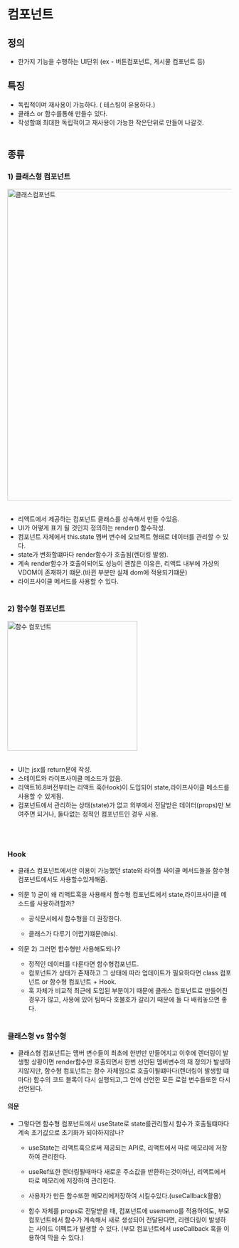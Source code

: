 # 컴포넌트
## 정의
- 한가지 기능을 수행하는 UI단위 (ex - 버튼컴포넌트, 게시물 컴포넌트 등)

## 특징 
- 독립적이며 재사용이 가능하다. ( 테스팅이 유용하다.)
- 클래스 or 함수를통해 만들수 있다.
- 작성할떄 최대한 독립적이고 재사용이 가능한 작은단위로 만들어 나갈것.
  <br></br>

## 종류
### 1) 클래스형 컴포넌트

   <img width="700" alt="클래스컴포넌트" src="https://user-images.githubusercontent.com/58588011/119258588-4bf2e500-bc05-11eb-85c0-4cc66fb2dce0.png">
    <br></br>
    
   - 리액트에서 제공하는 컴포넌트 클래스를 상속해서 만들 수있음. 
   - UI가 어떻게 표기 될 것인지 정의하는 render() 함수작성.
   - 컴포넌트 자체에서 this.state 멤버 변수에 오브젝트 형태로 데이터를 관리할 수 있다.
   - state가 변화할떄마다 render함수가 호출됨(렌더링 발생).
   - 계속 render함수가 호출이되어도 성능이 괜찮은 이유은, 리액트 내부에 가상의 VDOM이 존재하기 떄문.(바뀐 부분만 실제 dom에 적용되기떄문)
   - 라이프사이클 메서드를 사용할 수 있다.
    <br></br>

  ### 2) 함수형 컴포넌트

   <img width="292" alt="함수 컴포넌트" src="https://user-images.githubusercontent.com/58588011/120090674-4d5d6980-c13f-11eb-88b9-324e7bad4ed2.png">
   <br></br>
    
   - UI는 jsx를 return문에 작성.
   - 스테이트와 라이프사이클 메소드가 없음.
   - 리액트16.8버전부터는 리액트 훅(Hook)이 도입되어 state,라이프사이클 메소드를 사용할 수 있게됨.
   - 컴포넌트에서 관리하는 상태(state)가 없고 외부에서 전달받은 데이터(props)만 보여주면 되거나, 둘다없는 정적인 컴포넌트인 경우 사용.
  
  <br></br>

  ### Hook 
  - 클래스 컴포넌트에서만 이용이 가능했던 state와 라이플 싸이클 메서드들을 함수형 컴포넌트에서도 사용할수있게해줌.
   - 의문 1)  굳이 왜 리액트훅을 사용해서 함수형 컴포넌트에서 state,라이프사이클 메소드를 사용하려할까?

     -  공식문서에서 함수형을 더 권장한다.


     - 클래스가 다루기 어렵기떄문(this).
     
  - 의문 2)  그러면 함수형만 사용해도되나?
    - 정적인 데이터를 다룬다면 함수형컴포넌트.
    - 컴포넌트가 상태가 존재하고 그 상태에 따라 업데이트가 필요하다면 class 컴포넌트 or 함수형 컴포넌트 + Hook.
    -  훅 자체가 비교적 최근에 도입된 부분이기 때문에 클래스 컴포넌트로 만들어진 경우가 많고, 사용에 있어 팀마다 호불호가 갈리기 때문에 둘 다 배워놓으면 좋다.
<br></br>
 
  ### 클래스형 vs 함수형 

  - 클래스형 컴포넌트는 맴버 변수들이 최초에 한번만 만들어지고 이후에 렌더링이 발생할 상황이면 render함수만 호출되면서 한번 선언된 멤버변수의 재 정의가 발생하지않지만, 함수형 컴포넌트는 함수 자체임으로 호출이될떄마다(렌더링이 발생할 떄마다) 함수의 코드 블록이 다시 실행되고,그 안에 선언한 모든 로컬 변수들또한 다시 선언된다.

  #### 의문

- 그렇다면 함수형 컴포넌트에서 useState로 state를관리할시 함수가 호출될떄마다 계속 초기값으로 초기화가 되야하지않나?
  - useState는 리액트훅으로써 제공되는 API로, 리액트에서 따로 메모리에 저장하여 관리한다.

  - useRef또한 렌더링될때마다 새로운 주소값을 반환하는것이아닌, 리액트에서 따로 메모리에 저장하여 관리한다.

  - 사용자가 만든 함수또한 메모리에저장하여 시킬수있다.(useCallback활용)

  - 함수 자체를 props로 전달받을 때, 컴포넌트에 usememo를 적용하여도, 부모 컴포넌트에서 함수가 계속해서 새로 생성되어 전달된다면, 리렌더링이 발생하는 사이드 이펙트가 발생할 수 있다. (부모 컴포넌트에서 useCallback 훅을 이용하여 막을 수 있다.)



  
